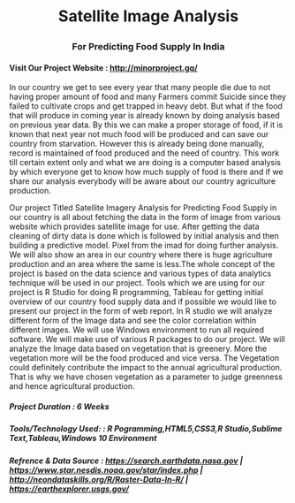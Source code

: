 # <p align="center"> Satellite Image Analysis </p>
### <p align="center"> For Predicting Food Supply In India </p>

#### Visit Our Project Website : http://minorproject.gq/ 

In our country we get to see every year that many people die due to not having proper amount of food and many Farmers commit 
Suicide since they failed to cultivate crops and get trapped in heavy debt. But what if the food that will produce in 
coming year is already known by doing analysis based on previous year data. By this we can make a proper storage of food, 
if it is known that next year not much food will be produced and can save our country from starvation.
However this is already being done manually, record is maintained of food produced and the need of country.
This work till certain extent only and what we are doing is a computer based analysis by which everyone get to know how 
much supply of food is there and if we share our analysis everybody will be aware about our country agriculture production.

Our project Titled Satellite Imagery Analysis for Predicting Food Supply in our country is all about fetching the data in the form of image from various website which provides satellite image for use. After getting the data cleaning of dirty data is done which is followed by initial analysis and then building a predictive model. Pixel from the imad for doing further analysis. We will also show an area in our country where there is huge agriculture
production and an area where the same is less.The whole concept of the project is based on the data science and various types of data analytics technique will be used in our project.
Tools which we are using for our project is R Studio for doing R programming, Tableau for getting initial overview of our country food supply data and if possible we would like to present our project in the form of web report. In R studio we will analyze different form of the Image data and see the color correlation within different images. We will use Windows environment to run all required software. We will make use of various R packages to do our project.
We will analyze the Image data based on vegetation that is greenery. More the vegetation more will be the food produced and vice versa. The Vegetation could definitely contribute the impact to the annual agricultural production. That is why we have chosen vegetation as a parameter to judge greenness and hence agricultural production.

##### Project Duration       : 6 Weeks
##### Tools/Technology Used: : R Pogramming,HTML5,CSS3,R Studio,Sublime Text,Tableau,Windows 10 Environment
##### Refrence & Data Source : https://search.earthdata.nasa.gov  |  https://www.star.nesdis.noaa.gov/star/index.php  |  http://neondataskills.org/R/Raster-Data-In-R/  |  https://earthexplorer.usgs.gov/
	                  
                               
